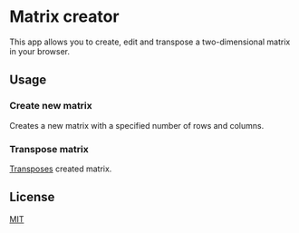 # Matrix creator

This app allows you to create, edit and transpose a two-dimensional matrix in your browser.

## Usage

### Create new matrix
Creates a new matrix with a specified number of rows and columns.

### Transpose matrix
[Transposes](https://en.wikipedia.org/wiki/Transpose) created matrix.

## License
[MIT](https://choosealicense.com/licenses/mit/)
